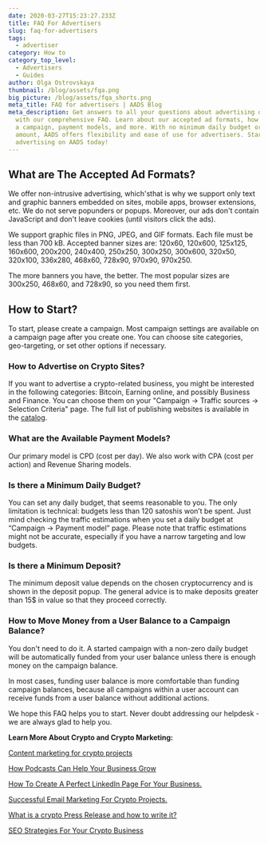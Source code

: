 ```yaml
---
date: 2020-03-27T15:23:27.233Z
title: FAQ For Advertisers
slug: faq-for-advertisers
tags:
  - advertiser
category: How to
category_top_level:
  - Advertisers
  - Guides
author: Olga Ostrovskaya
thumbnail: /blog/assets/fqa.png
big_picture: /blog/assets/fqa_shorts.png
meta_title: FAQ for advertisers | AADS Blog
meta_description: Get answers to all your questions about advertising on AADS
  with our comprehensive FAQ. Learn about our accepted ad formats, how to start
  a campaign, payment models, and more. With no minimum daily budget or deposit
  amount, AADS offers flexibility and ease of use for advertisers. Start
  advertising on AADS today!
---
```

## What are The Accepted Ad Formats?

We offer non-intrusive advertising, which'sthat is why we support only text and graphic banners embedded on sites, mobile apps, browser extensions, etc. We do not serve popunders or popups. Moreover, our ads don't contain JavaScript and don't leave cookies (until visitors click the ads).

We support graphic files in PNG, JPEG, and GIF formats. Each file must be less than 700 kB. Accepted banner sizes are: 120x60, 120x600, 125x125, 160x600, 200x200, 240x400, 250x250, 300x250, 300x600, 320x50, 320x100, 336x280, 468x60, 728x90, 970x90, 970x250.

The more banners you have, the better. The most popular sizes are 300x250, 468x60, and 728x90, so you need them first.

## How to Start?

To start, please create a campaign. Most campaign settings are available on a campaign page after you create one. You can choose site categories, geo-targeting, or set other options if necessary.

### How to Advertise on Crypto Sites?

If you want to advertise a crypto-related business, you might be interested in the following categories: Bitcoin, Earning online, and possibly Business and Finance. You can choose them on your "Campaign -> Traffic sources -> Selection Criteria" page. The full list of publishing websites is available in the [catalog](https://aads.com/catalog).

### What are the Available Payment Models?

Our primary model is CPD (cost per day). We also work with CPA (cost per action) and Revenue Sharing models.

### Is there a Minimum Daily Budget?

You can set any daily budget, that seems reasonable to you. The only limitation is technical: budgets less than 120 satoshis won’t be spent. Just mind checking the traffic estimations when you set a daily budget at “Campaign -> Payment model” page. Please note that traffic estimations might not be accurate, especially if you have a narrow targeting and low budgets.

### Is there a Minimum Deposit?

The minimum deposit value depends on the chosen cryptocurrency and is shown in the deposit popup. The general advice is to make deposits greater than 15$ in value so that they proceed correctly.

### How to Move Money from a User Balance to a Campaign Balance?

You don't need to do it. A started campaign with a non-zero daily budget will be automatically funded from your user balance unless there is enough money on the campaign balance.

In most cases, funding user balance is more comfortable than funding campaign balances, because all campaigns within a user account can receive funds from a user balance without additional actions.

We hope this FAQ helps you to start. Never doubt addressing our helpdesk - we are always glad to help you.

**Learn More About Crypto and Crypto Marketing:** 

[Content marketing for crypto projects](https://aads.com/blog/%D1%81ontent-marketing-for-crypto-projects/)

[How Podcasts Can Help Your Business Grow](https://aads.com/blog/How-Podcasts-Can-Help-Your-Business-Grow/)

[How To Create A Perfect LinkedIn Page For Your Business.](https://aads.com/blog/how-to-create-a-perfect-linkedin-page-for-your-business/)

[Successful Email Marketing For Crypto Projects.](https://aads.com/blog/successful-email-marketing-for-crypto-projects/)

[What is a crypto Press Release and how to write it?](https://aads.com/blog/what-is-a-crypto-press-pelease-and-how-to-write-it/)

[SEO Strategies For Your Crypto Business](https://aads.com/blog/seo-strategies-for-your-crypto-business/)
